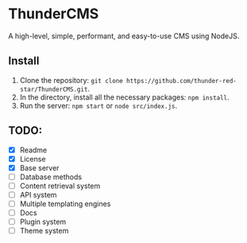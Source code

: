 # ThunderCMS

A high-level, simple, performant, and easy-to-use CMS using NodeJS.

## Install

1. Clone the repository: `git clone https://github.com/thunder-red-star/ThunderCMS.git`.
2. In the directory, install all the necessary packages: `npm install`.
3. Run the server: `npm start` or `node src/index.js`.

## TODO:

- [x] Readme
- [x] License
- [x] Base server
- [ ] Database methods
- [ ] Content retrieval system
- [ ] API system
- [ ] Multiple templating engines
- [ ] Docs
- [ ] Plugin system
- [ ] Theme system
